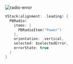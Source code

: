 ![radio-error](https://github.com/powerhome/playbook/assets/92755007/425f499b-4daf-4093-82a7-230b01723287)

```swift
VStack(alignment: .leading) {
  PBRadio(
    items: [
      PBRadioItem("Power")
    ],
    orientation: .vertical,
    selected: $selectedError,
    errorState: true
  )
}
```
